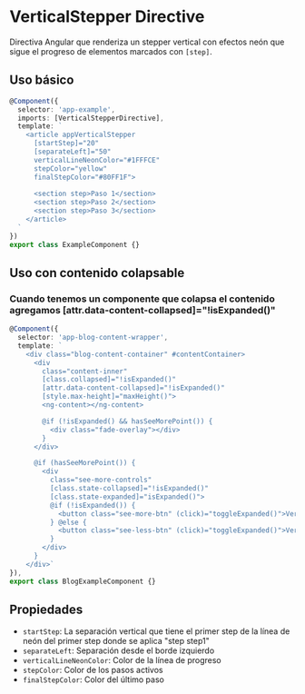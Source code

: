 # VerticalStepper Directive

Directiva Angular que renderiza un stepper vertical con efectos neón que sigue el progreso de elementos marcados con `[step]`.

## Uso básico

```typescript
@Component({
  selector: 'app-example',
  imports: [VerticalStepperDirective],
  template: `
    <article appVerticalStepper
      [startStep]="20"
      [separateLeft]="50"
      verticalLineNeonColor="#1FFFCE"
      stepColor="yellow"
      finalStepColor="#80FF1F">
      
      <section step>Paso 1</section>
      <section step>Paso 2</section>
      <section step>Paso 3</section>
    </article>
  `
})
export class ExampleComponent {}
```

## Uso con contenido colapsable
### Cuando tenemos un componente que colapsa el contenido agregamos [attr.data-content-collapsed]="!isExpanded()"

```typescript
@Component({
  selector: 'app-blog-content-wrapper',
  template: `
    <div class="blog-content-container" #contentContainer>
      <div
        class="content-inner"
        [class.collapsed]="!isExpanded()"
        [attr.data-content-collapsed]="!isExpanded()"
        [style.max-height]="maxHeight()">
        <ng-content></ng-content>

        @if (!isExpanded() && hasSeeMorePoint()) {
          <div class="fade-overlay"></div>
        }
      </div>

      @if (hasSeeMorePoint()) {
        <div
          class="see-more-controls"
          [class.state-collapsed]="!isExpanded()"
          [class.state-expanded]="isExpanded()">
          @if (!isExpanded()) {
            <button class="see-more-btn" (click)="toggleExpanded()">Ver más ▼</button>
          } @else {
            <button class="see-less-btn" (click)="toggleExpanded()">Ver menos ▲</button>
          }
        </div>
      }
    </div>`
}),
export class BlogExampleComponent {}
```

## Propiedades

- `startStep`: La separación vertical que tiene el primer step de la línea de neón del primer step donde se aplica "step step1"
- `separateLeft`: Separación desde el borde izquierdo
- `verticalLineNeonColor`: Color de la línea de progreso
- `stepColor`: Color de los pasos activos
- `finalStepColor`: Color del último paso
